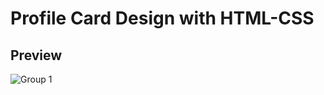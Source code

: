 # Profile Card Design with HTML-CSS
## Preview
![Group 1](https://user-images.githubusercontent.com/101663533/190921170-2ea35f72-4fc9-4025-92b3-1e87c67d75f3.png)

